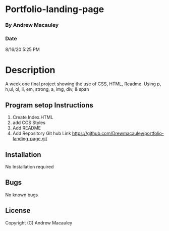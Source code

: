 # Portfolio-landing-page

### By Andrew Macauley

### Date 
8/16/20 5:25 PM

# Description
A week one final project showing the use of CSS, HTML, Readme.  Using p, h,ul, ol, li, em, strong, a, img, div, & span

## Program setop Instructions
1. Create Index.HTML
2. add CCS Styles
3. Add README
4. Add Repository
Git hub Link https://github.com/Drewmacauley/portfolio-landing-page.git

## Installation
No Installation required 

## Bugs 
No known bugs

## License 
Copyright (C) Andrew Macauley